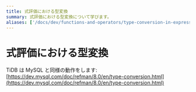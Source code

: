 ```yaml
---
title: 式評価における型変換
summary: 式評価における型変換について学びます。
aliases: ['/docs/dev/functions-and-operators/type-conversion-in-expression-evaluation/', '/docs/dev/reference/sql/functions-and-operators/type-conversion/']
---
```


# 式評価における型変換

TiDB は MySQL と同様の動作をします: [https://dev.mysql.com/doc/refman/8.0/en/type-conversion.html](https://dev.mysql.com/doc/refman/8.0/en/type-conversion.html)
